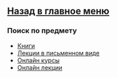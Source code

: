 ## [Назад в главное меню](https://github.com/ifanzilka/Mathematics_KPFU/blob/master/README.md)

### Поиск по предмету
+ [Книги](https://github.com/ifanzilka/Mathematics_KPFU/blob/master/links/algebra/books_algebra.md)
+ [Лекции в письменном виде](https://github.com/ifanzilka/Mathematics_KPFU/blob/master/links/algebra/lection_written.md)
+ [Онлайн курсы](https://github.com/ifanzilka/Mathematics_KPFU/blob/master/links/algebra/online_curses.md)
+ [Онлайн лекции](https://github.com/ifanzilka/Mathematics_KPFU/blob/master/links/algebra/online_lection.md)

